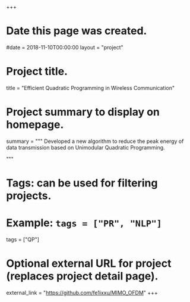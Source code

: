 +++
# Date this page was created.
#date = 2018-11-10T00:00:00
layout = "project"

# Project title.
title = "Efficient Quadratic Programming in Wireless Communication"

# Project summary to display on homepage.
summary = """
 Developed a new algorithm to reduce the peak energy of data transmission based on Unimodular Quadratic Programming.
 
 """

# Tags: can be used for filtering projects.
# Example: `tags = ["PR", "NLP"]`
tags = ["QP"]

# Optional external URL for project (replaces project detail page).
external_link = "https://github.com/fe1ixxu/MIMO_OFDM"
+++